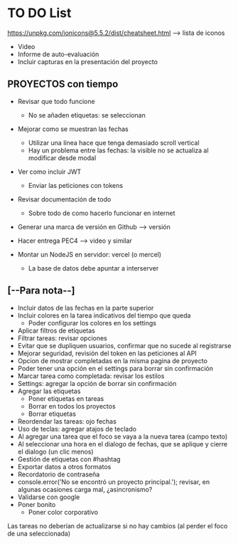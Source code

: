 # TO DO List

https://unpkg.com/ionicons@5.5.2/dist/cheatsheet.html --> lista de iconos


- Video 
- Informe de auto-evaluación
- Incluir capturas en la presentación del proyecto


## PROYECTOS con tiempo

- Revisar que todo funcione
  - No se añaden etiquetas: se seleccionan
- Mejorar como se muestran las fechas
  - Utilizar una línea hace que tenga demasiado scroll vertical
  - Hay un problema entre las fechas: la visible no se actualiza al modificar desde modal

- Ver como incluir JWT
	- Enviar las peticiones con tokens
- Revisar documentación de todo
	- Sobre todo de como hacerlo funcionar en internet
- Generar una marca de versión en Github --> versión
- Hacer entrega PEC4 --> video y similar
- Montar un NodeJS en servidor: vercel (o mercel)
  - La base de datos debe apuntar a interserver

## [--Para nota--]

- Incluir datos de las fechas en la parte superior
- Incluir colores en la tarea indicativos del tiempo que queda
  - Poder configurar los colores en los settings
- Aplicar filtros de etiquetas
- Filtrar tareas: revisar opciones
- Evitar que se dupliquen usuarios, confirmar que no sucede al registrarse
- Mejorar seguridad, revisión del token en las peticiones al API
- Opcion de mostrar completadas en la misma pagina de proyecto
- Poder tener una opción en el settings para borrar sin confirmación
- Marcar tarea como completada: revisar los estilos
- Settings: agregar la opción de borrar sin confirmación
- Agregar las etiquetas
  - Poner etiquetas en tareas
  - Borrar en todos los proyectos
  - Borrar etiquetas
- Reordendar las tareas: ojo fechas
- Uso de teclas: agregar atajos de teclado
- Al agregar una tarea que el foco se vaya a la nueva tarea (campo texto)
- Al seleccionar una hora en el dialogo de fechas, que se aplique y cierre el dialogo (un clic menos)
- Gestión de etiquetas con #hashtag
- Exportar datos a otros formatos
- Recordatorio de contraseña
- console.error('No se encontró un proyecto principal.'); revisar, en algunas ocasiones carga mal, ¿asincronismo?
- Validarse con google
- Poner bonito
  - Poner color corporativo


Las tareas no deberían de actualizarse si no hay cambios (al perder el foco de una seleccionada)
